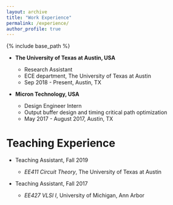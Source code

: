 ```yaml
---
layout: archive
title: "Work Experience"
permalink: /experience/
author_profile: true
---
```


{% include base_path %}


* **The University of Texas at Austin, USA**
  * Research Assistant 
  * ECE department, The University of Texas at Austin
  * Sep 2018 - Present, Austin, TX


* **Micron Technology, USA**
  * Design Engineer Intern
  * Output buffer design and timing critical path optimization
  * May 2017 - August 2017, Austin, TX


# Teaching Experience

* Teaching Assistant, Fall 2019
  * *EE411 Circuit Theory*, The University of Texas at Austin
  
* Teaching Assistant, Fall 2017
  * *EE427 VLSI I*, University of Michigan, Ann Arbor

